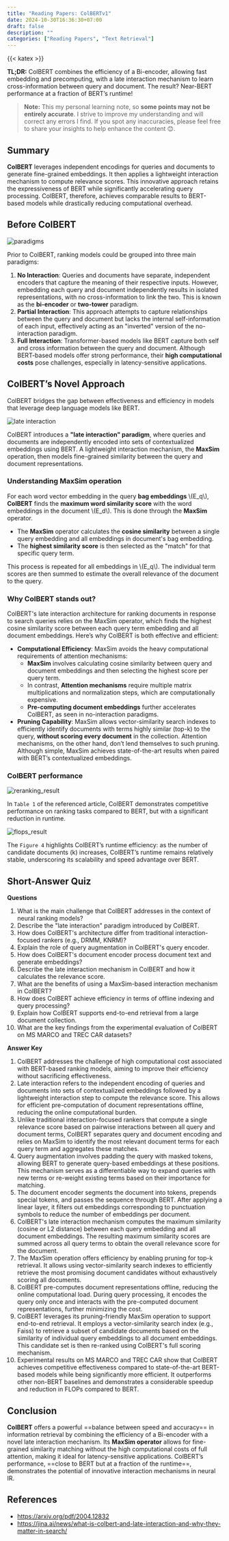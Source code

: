 ```yaml
---
title: "Reading Papers: ColBERTv1"
date: 2024-10-30T16:36:30+07:00
draft: false
description: ""
categories: ["Reading Papers", "Text Retrieval"]
---
```

{{< katex >}}

**TL;DR:** ColBERT combines the efficiency of a Bi-encoder, allowing fast embedding and precomputing, with a late interaction mechanism to learn cross-information between query and document. The result? Near-BERT performance at a fraction of BERT’s runtime!

> **Note:** This my personal learning note, so **some points may not be entirely accurate**. I strive to improve my understanding and will correct any errors I find. If you spot any inaccuracies, please feel free to share your insights to help enhance the content 😊. 

## Summary

**ColBERT** leverages independent encodings for queries and documents to generate fine-grained embeddings. It then applies a lightweight interaction mechanism to compute relevance scores. This innovative approach retains the expressiveness of BERT while significantly accelerating query processing. ColBERT, therefore, achieves comparable results to BERT-based models while drastically reducing computational overhead.




## Before ColBERT

![paradigms](./paradigms.png)

Prior to ColBERT, ranking models could be grouped into three main paradigms:
1. **No Interaction**: Queries and documents have separate, independent encoders that capture the meaning of their respective inputs. However, embedding each query and document independently results in isolated representations, with no cross-information to link the two. This is known as the **bi-encoder** or **two-tower** paradigm. 
2. **Partial Interaction**: This approach attempts to capture relationships between the query and document but lacks the internal self-information of each input, effectively acting as an "inverted" version of the no-interaction paradigm. 
3. **Full Interaction**: Transformer-based models like BERT capture both self and cross information between the query and document. Although BERT-based models offer strong performance, their **high computational costs** pose challenges, especially in latency-sensitive applications.


## ColBERT’s Novel Approach

ColBERT bridges the gap between effectiveness and efficiency in models that leverage deep language models like BERT.

![late interaction](./late_interaction.png)

ColBERT introduces a **"late interaction" paradigm**, where queries and documents are independently encoded into sets of contextualized embeddings using BERT. A lightweight interaction mechanism, the **MaxSim** operation, then models fine-grained similarity between the query and document representations.


### Understanding MaxSim operation

For each word vector embedding in the query **bag embeddings** \\(E_q\\), **ColBERT** finds the **maximum word similarity score** with the word embeddings in the document \\(E_d\\). This is done through the **MaxSim** operator.

- The **MaxSim** operator calculates the **cosine similarity** between a single query embedding and all embeddings in document's bag embedding.
- The **highest similarity score** is then selected as the "match" for that specific query term.

This process is repeated for all embeddings in \\(E_q\\). The individual term scores are then summed to estimate the overall relevance of the document to the query.

### Why ColBERT stands out?

ColBERT's late interaction architecture for ranking documents in response to search queries relies on the MaxSim operator, which finds the highest cosine similarity score between each query term embedding and all document embeddings. Here’s why ColBERT is both effective and efficient: 
- **Computational Efficiency**: MaxSim avoids the heavy computational requirements of attention mechanisms: 
    - **MaxSim** involves calculating cosine similarity between query and document embeddings and then selecting the highest score per query term. 
    - In contrast, **Attention mechanisms** require multiple matrix multiplications and normalization steps, which are computationally expensive. 
    - **Pre-computing document embeddings** further accelerates ColBERT, as seen in no-interaction paradigms. 
- **Pruning Capability**: MaxSim allows vector-similarity search indexes to efficiently identify documents with terms highly similar (top-k) to the query, **without scoring every document** in the collection. Attention mechanisms, on the other hand, don’t lend themselves to such pruning. Although simple, MaxSim achieves state-of-the-art results when paired with BERT’s contextualized embeddings.


### ColBERT performance

![reranking_result](./ranking_result.png)

In `Table 1` of the referenced article, ColBERT demonstrates competitive performance on ranking tasks compared to BERT, but with a significant reduction in runtime.

![flops_result](./flops_result.png)

The `Figure 4` highlights ColBERT’s runtime efficiency: as the number of candidate documents (k) increases, ColBERT’s runtime remains relatively stable, underscoring its scalability and speed advantage over BERT.


## Short-Answer Quiz

**Questions**

1.  What is the main challenge that ColBERT addresses in the context of neural ranking models?
2.  Describe the "late interaction" paradigm introduced by ColBERT.
3.  How does ColBERT's architecture differ from traditional interaction-focused rankers (e.g., DRMM, KNRM)?
4.  Explain the role of query augmentation in ColBERT's query encoder.
5.  How does ColBERT's document encoder process document text and generate embeddings?
6.  Describe the late interaction mechanism in ColBERT and how it calculates the relevance score.
7.  What are the benefits of using a MaxSim-based interaction mechanism in ColBERT?
8.  How does ColBERT achieve efficiency in terms of offline indexing and query processing?
9.  Explain how ColBERT supports end-to-end retrieval from a large document collection.
10.  What are the key findings from the experimental evaluation of ColBERT on MS MARCO and TREC CAR datasets?

**Answer Key**

1.  ColBERT addresses the challenge of high computational cost associated with BERT-based ranking models, aiming to improve their efficiency without sacrificing effectiveness.
2.  Late interaction refers to the independent encoding of queries and documents into sets of contextualized embeddings followed by a lightweight interaction step to compute the relevance score. This allows for efficient pre-computation of document representations offline, reducing the online computational burden.
3.  Unlike traditional interaction-focused rankers that compute a single relevance score based on pairwise interactions between all query and document terms, ColBERT separates query and document encoding and relies on MaxSim to identify the most relevant document terms for each query term and aggregates these matches.
4.  Query augmentation involves padding the query with masked tokens, allowing BERT to generate query-based embeddings at these positions. This mechanism serves as a differentiable way to expand queries with new terms or re-weight existing terms based on their importance for matching.
5.  The document encoder segments the document into tokens, prepends special tokens, and passes the sequence through BERT. After applying a linear layer, it filters out embeddings corresponding to punctuation symbols to reduce the number of embeddings per document.
6.  ColBERT's late interaction mechanism computes the maximum similarity (cosine or L2 distance) between each query embedding and all document embeddings. The resulting maximum similarity scores are summed across all query terms to obtain the overall relevance score for the document.
7.  The MaxSim operation offers efficiency by enabling pruning for top-k retrieval. It allows using vector-similarity search indexes to efficiently retrieve the most promising document candidates without exhaustively scoring all documents.
8.  ColBERT pre-computes document representations offline, reducing the online computational load. During query processing, it encodes the query only once and interacts with the pre-computed document representations, further minimizing the cost.
9.  ColBERT leverages its pruning-friendly MaxSim operation to support end-to-end retrieval. It employs a vector-similarity search index (e.g., Faiss) to retrieve a subset of candidate documents based on the similarity of individual query embeddings to all document embeddings. This candidate set is then re-ranked using ColBERT's full scoring mechanism.
10.  Experimental results on MS MARCO and TREC CAR show that ColBERT achieves competitive effectiveness compared to state-of-the-art BERT-based models while being significantly more efficient. It outperforms other non-BERT baselines and demonstrates a considerable speedup and reduction in FLOPs compared to BERT.

## Conclusion

**ColBERT** offers a powerful ==balance between speed and accuracy== in information retrieval by combining the efficiency of a Bi-encoder with a novel late interaction mechanism. 
Its **MaxSim operator** allows for fine-grained similarity matching without the high computational costs of full attention, making it ideal for latency-sensitive applications. ColBERT’s performance, ==close to BERT but at a fraction of the runtime==, demonstrates the potential of innovative interaction mechanisms in neural IR. 


## References
- https://arxiv.org/pdf/2004.12832
- https://jina.ai/news/what-is-colbert-and-late-interaction-and-why-they-matter-in-search/